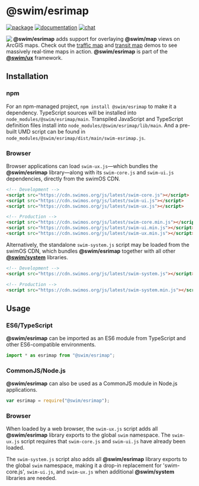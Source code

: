 # @swim/esrimap

[![package](https://img.shields.io/npm/v/@swim/esrimap.svg)](https://www.npmjs.com/package/@swim/esrimap)
[![documentation](https://img.shields.io/badge/doc-TypeDoc-blue.svg)](https://docs.swimos.org/js/latest/modules/_swim_esrimap.html)
[![chat](https://img.shields.io/badge/chat-Gitter-green.svg)](https://gitter.im/swimos/community)

<a href="https://www.swimos.org"><img src="https://docs.swimos.org/readme/marlin-blue.svg" align="left"></a>

**@swim/esrimap** adds support for overlaying **@swim/map** views on ArcGIS maps.
Check out the [traffic map](https://www.swimos.org/demo/map/traffic.html) and
[transit map](https://www.swimos.org/demo/map/transit.html) demos to see
massively real-time maps in action.  **@swim/esrimap** is part of the
[**@swim/ux**](https://github.com/swimos/swim/tree/master/swim-system-js/swim-ux-js/@swim/ux) framework.

## Installation

### npm

For an npm-managed project, `npm install @swim/esrimap` to make it a dependency.
TypeScript sources will be installed into `node_modules/@swim/esrimap/main`.
Transpiled JavaScript and TypeScript definition files install into
`node_modules/@swim/esrimap/lib/main`.  And a pre-built UMD script can
be found in `node_modules/@swim/esrimap/dist/main/swim-esrimap.js`.

### Browser

Browser applications can load `swim-ux.js`—which bundles the **@swim/esrimap**
library—along with its `swim-core.js` and `swim-ui.js` dependencies, directly
from the swimOS CDN.

```html
<!-- Development -->
<script src="https://cdn.swimos.org/js/latest/swim-core.js"></script>
<script src="https://cdn.swimos.org/js/latest/swim-ui.js"></script>
<script src="https://cdn.swimos.org/js/latest/swim-ux.js"></script>

<!-- Production -->
<script src="https://cdn.swimos.org/js/latest/swim-core.min.js"></script>
<script src="https://cdn.swimos.org/js/latest/swim-ui.min.js"></script>
<script src="https://cdn.swimos.org/js/latest/swim-ux.min.js"></script>
```

Alternatively, the standalone `swim-system.js` script may be loaded
from the swimOS CDN, which bundles **@swim/esrimap** together with all other
[**@swim/system**](https://github.com/swimos/swim/tree/master/swim-system-js/@swim/system)
libraries.

```html
<!-- Development -->
<script src="https://cdn.swimos.org/js/latest/swim-system.js"></script>

<!-- Production -->
<script src="https://cdn.swimos.org/js/latest/swim-system.min.js"></script>
```

## Usage

### ES6/TypeScript

**@swim/esrimap** can be imported as an ES6 module from TypeScript and other
ES6-compatible environments.

```typescript
import * as esrimap from "@swim/esrimap";
```

### CommonJS/Node.js

**@swim/esrimap** can also be used as a CommonJS module in Node.js applications.

```javascript
var esrimap = require("@swim/esrimap");
```

### Browser

When loaded by a web browser, the `swim-ux.js` script adds all
**@swim/esrimap** library exports to the global `swim` namespace.
The `swim-ux.js` script requires that `swim-core.js` and `swim-ui.js`
have already been loaded.

The `swim-system.js` script also adds all **@swim/esrimap** library exports
to the global `swim` namespace, making it a drop-in replacement for
'swim-core.js', `swim-ui.js`, and `swim-ux.js` when additional
**@swim/system** libraries are needed.
